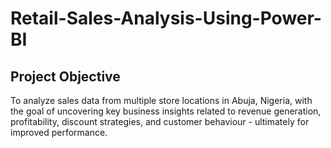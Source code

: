 # Retail-Sales-Analysis-Using-Power-BI

## Project Objective
To analyze sales data from multiple store locations in Abuja, Nigeria, with the goal of uncovering key business insights related to revenue generation, profitability, discount strategies, and customer behaviour - ultimately for improved performance.
